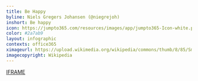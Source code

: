 ```yaml
---
title: Be Happy
byline: Niels Gregers Johansen (@niegrejoh) 
inshort: Be happy
icon: https://jumpto365.com/resources/images/app/jumpto365-Icon-white.png
color: #2a7ab9 
layout: infographic
contexts: office365 
ximageurl: https://upload.wikimedia.org/wikipedia/commons/thumb/8/85/Smiley.svg/1024px-Smiley.svg.png
imagecopyright: Wikipedia
---
```


[IFRAME](https://www.youtube.com/embed/y6Sxv-sUYtM)